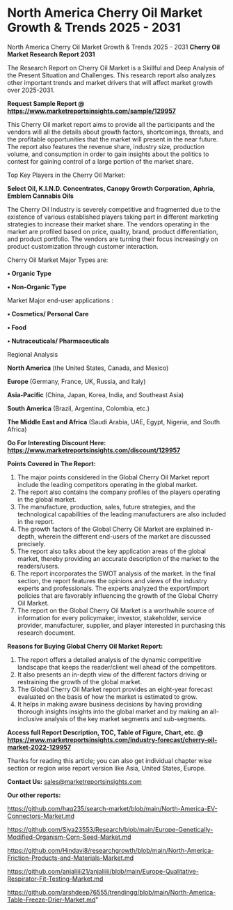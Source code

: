 # North America Cherry Oil Market Growth & Trends 2025 - 2031
North America Cherry Oil Market Growth & Trends 2025 - 2031
<strong>Cherry Oil Market Research Report 2031</strong>

The Research Report on Cherry Oil Market is a Skillful and Deep Analysis of the Present Situation and Challenges. This research report also analyzes other important trends and market drivers that will affect market growth over 2025-2031.

<strong>Request Sample Report @ <a href=https://www.marketreportsinsights.com/sample/129957>https://www.marketreportsinsights.com/sample/129957</a></strong>

This Cherry Oil market report aims to provide all the participants and the vendors will all the details about growth factors, shortcomings, threats, and the profitable opportunities that the market will present in the near future. The report also features the revenue share, industry size, production volume, and consumption in order to gain insights about the politics to contest for gaining control of a large portion of the market share.

Top Key Players in the Cherry Oil Market:

<strong>Select Oil, K.I.N.D. Concentrates, Canopy Growth Corporation, Aphria, Emblem Cannabis Oils</strong>

The Cherry Oil Industry is severely competitive and fragmented due to the existence of various established players taking part in different marketing strategies to increase their market share. The vendors operating in the market are profiled based on price, quality, brand, product differentiation, and product portfolio. The vendors are turning their focus increasingly on product customization through customer interaction.

Cherry Oil Market Major Types are:

<strong>• Organic Type

• Non-Organic Type</strong>

Market Major end-user applications :

<strong>• Cosmetics/ Personal Care

• Food

• Nutraceuticals/ Pharmaceuticals</strong>

Regional Analysis

</u><strong><b>North America</b></strong> (the United States, Canada, and Mexico)

<strong><b>Europe </b></strong>(Germany, France, UK, Russia, and Italy)

<strong><b>Asia-Pacific</b></strong> (China, Japan, Korea, India, and Southeast Asia)

<strong><b>South America</b></strong> (Brazil, Argentina, Colombia, etc.)

<strong><b>The Middle East and Africa</b></strong> (Saudi Arabia, UAE, Egypt, Nigeria, and South Africa)

<strong>Go For Interesting Discount Here: <a href=https://www.marketreportsinsights.com/discount/129957>https://www.marketreportsinsights.com/discount/129957</a></strong>

<strong>Points Covered in The Report:</strong>
<ol>
  <li>The major points considered in the Global Cherry Oil Market report include the leading competitors operating in the global market.</li>
  <li>The report also contains the company profiles of the players operating in the global market.</li>
  <li>The manufacture, production, sales, future strategies, and the technological capabilities of the leading manufacturers are also included in the report.</li>
  <li>The growth factors of the Global Cherry Oil Market are explained in-depth, wherein the different end-users of the market are discussed precisely.</li>
  <li>The report also talks about the key application areas of the global market, thereby providing an accurate description of the market to the readers/users.</li>
  <li>The report incorporates the SWOT analysis of the market. In the final section, the report features the opinions and views of the industry experts and professionals. The experts analyzed the export/import policies that are favorably influencing the growth of the Global Cherry Oil Market.</li>
  <li>The report on the Global Cherry Oil Market is a worthwhile source of information for every policymaker, investor, stakeholder, service provider, manufacturer, supplier, and player interested in purchasing this research document.</li>
</ol>
<strong>Reasons for Buying Global Cherry Oil Market Report:</strong>

<ol>
  <li>The report offers a detailed analysis of the dynamic competitive landscape that keeps the reader/client well ahead of the competitors.</li>
  <li>It also presents an in-depth view of the different factors driving or restraining the growth of the global market.</li>
  <li>The Global Cherry Oil Market report provides an eight-year forecast evaluated on the basis of how the market is estimated to grow.</li>
  <li>It helps in making aware business decisions by having providing thorough insights insights into the global market and by making an all-inclusive analysis of the key market segments and sub-segments.</li>
</ol>
<strong>Access full Report Description, TOC, Table of Figure, Chart, etc. @ <a href=https://www.marketreportsinsights.com/industry-forecast/cherry-oil-market-2022-129957>https://www.marketreportsinsights.com/industry-forecast/cherry-oil-market-2022-129957</a></strong>


Thanks for reading this article; you can also get individual chapter wise section or region wise report version like Asia, United States, Europe.

<strong>Contact Us:</strong>
sales@marketreportsinsights.com

<strong>Our other reports:</strong>

<a href=https://github.com/haq235/search-market/blob/main/North-America-EV-Connectors-Market.md>https://github.com/haq235/search-market/blob/main/North-America-EV-Connectors-Market.md</a>

<a href=https://github.com/Siya23553/Research/blob/main/Europe-Genetically-Modified-Organism-Corn-Seed-Market.md>https://github.com/Siya23553/Research/blob/main/Europe-Genetically-Modified-Organism-Corn-Seed-Market.md</a>

<a href=https://github.com/Hindavi8/researchgrowth/blob/main/North-America-Friction-Products-and-Materials-Market.md>https://github.com/Hindavi8/researchgrowth/blob/main/North-America-Friction-Products-and-Materials-Market.md</a>

<a href=https://github.com/anjaliiii21/anjaliiii/blob/main/Europe-Qualitative-Respirator-Fit-Testing-Market.md>https://github.com/anjaliiii21/anjaliiii/blob/main/Europe-Qualitative-Respirator-Fit-Testing-Market.md</a>

<a href=https://github.com/arshdeep76555/trendingg/blob/main/North-America-Table-Freeze-Drier-Market.md>https://github.com/arshdeep76555/trendingg/blob/main/North-America-Table-Freeze-Drier-Market.md</a>"
